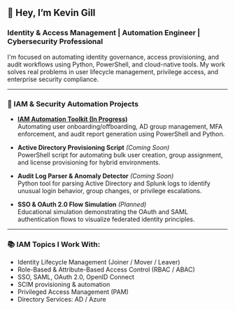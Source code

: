 ## 👋 Hey, I’m Kevin Gill  
### Identity & Access Management | Automation Engineer | Cybersecurity Professional  

I'm focused on automating identity governance, access provisioning, and audit workflows using Python, PowerShell, and cloud-native tools. My work solves real problems in user lifecycle management, privilege access, and enterprise security compliance.

---

### 🔧 IAM & Security Automation Projects

- **[IAM Automation Toolkit (In Progress)](https://github.com/GitKevinG/IAM-Automation-Toolkit)**  
  Automating user onboarding/offboarding, AD group management, MFA enforcement, and audit report generation using PowerShell and Python.

- **Active Directory Provisioning Script** *(Coming Soon)*  
  PowerShell script for automating bulk user creation, group assignment, and license provisioning for hybrid environments.

- **Audit Log Parser & Anomaly Detector** *(Coming Soon)*  
  Python tool for parsing Active Directory and Splunk logs to identify unusual login behavior, group changes, or privilege escalations.

- **SSO & OAuth 2.0 Flow Simulation** *(Planned)*  
  Educational simulation demonstrating the OAuth and SAML authentication flows to visualize federated identity principles.

---

### 📚 IAM Topics I Work With:

- Identity Lifecycle Management (Joiner / Mover / Leaver)
- Role-Based & Attribute-Based Access Control (RBAC / ABAC)
- SSO, SAML, OAuth 2.0, OpenID Connect
- SCIM provisioning & automation
- Privileged Access Management (PAM)
- Directory Services: AD / Azure
